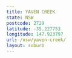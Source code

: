 ```yaml
---
title: YAVEN CREEK
state: NSW
postcode: 2729
latitude: -35.227753
longitude: 147.923797
url: /nsw/yaven-creek/
layout: suburb
---
```


